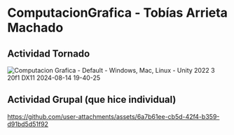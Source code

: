 # ComputacionGrafica - Tobías Arrieta Machado
## Actividad Tornado

![Computacion Grafica - Default - Windows, Mac, Linux - Unity 2022 3 20f1 _DX11_ 2024-08-14 19-40-25](https://github.com/user-attachments/assets/211b7b25-72d6-4fff-b71a-e086e9b52e42)

## Actividad Grupal (que hice individual)

https://github.com/user-attachments/assets/6a7b61ee-cb5d-42f4-b359-d91bd5d51f92





